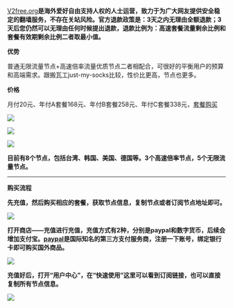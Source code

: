 [V2free.org](https://v2free.org/)**是海外爱好自由支持人权的人士运营，致力于为广大网友提供安全稳定的翻墙服务，不存在关站风险。官方退款政策是：3天之内无理由全额退款；3天后您仍然可以无理由任何时候提出退款，退款比例为：高速套餐流量剩余比例和套餐有效期剩余比例二者取最小值。**

**优势**

普通无限流量节点+高速倍率流量优质节点二者相配合，可很好的平衡用户的预算和高端需求。跟搬瓦工just-my-socks比较，性价比更高，节点也更多。

**价格**

月付20元、年付A套餐168元、年付B套餐258元、年付C套餐338元，[套餐购买](https://v2free.org/)

![](https://cdn.jsdelivr.net/gh/Alvin9999/pac2/v2fee/1.PNG)

![](https://cdn.jsdelivr.net/gh/Alvin9999/pac2/v2fee/2.PNG)

![](https://cdn.jsdelivr.net/gh/Alvin9999/pac2/v2fee/5.jpg)

**目前有8个节点，包括台湾、韩国、美国、德国等。3个高速倍率节点，5个无限流量节点。**


***

**购买流程**

**先充值，然后购买相应的套餐，获取节点信息，复制节点或者订阅节点地址即可。**

![](https://cdn.jsdelivr.net/gh/Alvin9999/pac2/v2fee/3.jpg)

**打开商店——充值进行充值，充值方式有2种，分别是paypal和数字货币，后续会增加支付宝。[paypal](https://www.paypal.com/c2/home)是国际知名的第三方支付服务商，注册一下账号，绑定银行卡即可购买国外商品。**

![](https://cdn.jsdelivr.net/gh/Alvin9999/pac2/v2fee/7.jpg)

**充值好后，打开“用户中心”，在“快速使用”这里可以看到订阅链接，也可以直接复制所有节点信息。**

![](https://cdn.jsdelivr.net/gh/Alvin9999/pac2/v2fee/6.jpg)
